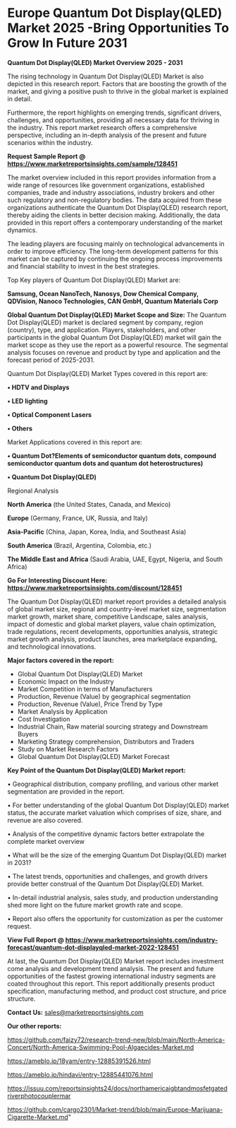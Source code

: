  # Europe Quantum Dot Display(QLED) Market 2025 -Bring Opportunities To Grow In Future 2031

<Strong> Quantum Dot Display(QLED) Market Overview 2025 - 2031</strong>

The rising technology in Quantum Dot Display(QLED) Market is also depicted in this research report. Factors that are boosting the growth of the market, and giving a positive push to thrive in the global market is explained in detail.

Furthermore, the report highlights on emerging trends, significant drivers, challenges, and opportunities, providing all necessary data for thriving in the industry. This report market research offers a comprehensive perspective, including an in-depth analysis of the present and future scenarios within the industry.

<strong>Request Sample Report @ <a href=https://www.marketreportsinsights.com/sample/128451>https://www.marketreportsinsights.com/sample/128451</a></strong>

The market overview included in this report provides information from a wide range of resources like government organizations, established companies, trade and industry associations, industry brokers and other such regulatory and non-regulatory bodies. The data acquired from these organizations authenticate the Quantum Dot Display(QLED) research report, thereby aiding the clients in better decision making. Additionally, the data provided in this report offers a contemporary understanding of the market dynamics.

The leading players are focusing mainly on technological advancements in order to improve efficiency. The long-term development patterns for this market can be captured by continuing the ongoing process improvements and financial stability to invest in the best strategies.

Top Key players of Quantum Dot Display(QLED) Market are:

<strong>Samsung, Ocean NanoTech, Nanosys, Dow Chemical Company, QDVision, Nanoco Technologies, CAN GmbH, Quantum Materials Corp</strong>

<strong><b>Global Quantum Dot Display(QLED) Market Scope and Size:</b></strong>
The Quantum Dot Display(QLED) market is declared segment by company, region (country), type, and application. Players, stakeholders, and other participants in the global Quantum Dot Display(QLED) market will gain the market scope as they use the report as a powerful resource. The segmental analysis focuses on revenue and product by type and application and the forecast period of 2025-2031.

Quantum Dot Display(QLED) Market Types covered in this report are:

<strong>• HDTV and Displays

• LED lighting

• Optical Component Lasers

• Others</strong>

Market Applications covered in this report are:

<strong>• Quantum Dot?Elements of semiconductor quantum dots, compound semiconductor quantum dots and quantum dot heterostructures)

• Quantum Dot Display(QLED)</strong> 

Regional Analysis

<strong>North America</strong> (the United States, Canada, and Mexico)

<strong>Europe</strong> (Germany, France, UK, Russia, and Italy)

<strong>Asia-Pacific</strong> (China, Japan, Korea, India, and Southeast Asia)

<strong>South America</strong> (Brazil, Argentina, Colombia, etc.)

<strong>The Middle East and Africa</strong> (Saudi Arabia, UAE, Egypt, Nigeria, and South Africa)

<strong>Go For Interesting Discount Here: <a href=https://www.marketreportsinsights.com/discount/128451>https://www.marketreportsinsights.com/discount/128451</a></strong>

The Quantum Dot Display(QLED) market report provides a detailed analysis of global market size, regional and country-level market size, segmentation market growth, market share, competitive Landscape, sales analysis, impact of domestic and global market players, value chain optimization, trade regulations, recent developments, opportunities analysis, strategic market growth analysis, product launches, area marketplace expanding, and technological innovations.

<strong><b>Major factors covered in the report:</b></strong>
<ul>
  <li>Global Quantum Dot Display(QLED) Market </li>
  <li>Economic Impact on the Industry</li>
  <li>Market Competition in terms of Manufacturers</li>
  <li>Production, Revenue (Value) by geographical segmentation</li>
  <li>Production, Revenue (Value), Price Trend by Type</li>
  <li>Market Analysis by Application</li>
  <li>Cost Investigation</li>
  <li>Industrial Chain, Raw material sourcing strategy and Downstream Buyers</li>
  <li>Marketing Strategy comprehension, Distributors and Traders</li>
  <li>Study on Market Research Factors</li>
  <li>Global Quantum Dot Display(QLED) Market Forecast</li>
</ul>

<strong><b>Key Point of the Quantum Dot Display(QLED) Market report:</b></strong>

• Geographical distribution, company profiling, and various other market segmentation are provided in the report.

• For better understanding of the global Quantum Dot Display(QLED) market status, the accurate market valuation which comprises of size, share, and revenue are also covered.

• Analysis of the competitive dynamic factors better extrapolate the complete market overview

• What will be the size of the emerging Quantum Dot Display(QLED) market in 2031?

• The latest trends, opportunities and challenges, and growth drivers provide better construal of the Quantum Dot Display(QLED) Market.

• In-detail industrial analysis, sales study, and production understanding shed more light on the future market growth rate and scope.

• Report also offers the opportunity for customization as per the customer request.

<strong><b>View Full Report @ <a href=https://www.marketreportsinsights.com/industry-forecast/quantum-dot-displayqled-market-2022-128451>https://www.marketreportsinsights.com/industry-forecast/quantum-dot-displayqled-market-2022-128451</a></b></strong>


At last, the Quantum Dot Display(QLED) Market report includes investment come analysis and development trend analysis. The present and future opportunities of the fastest growing international industry segments are coated throughout this report. This report additionally presents product specification, manufacturing method, and product cost structure, and price structure.

<strong>Contact Us:</strong>
sales@marketreportsinsights.com

<strong>Our other reports:</strong>

<a href=https://github.com/faizy72/research-trend-new/blob/main/North-America-Concert/North-America-Swimming-Pool-Algaecides-Market.md>https://github.com/faizy72/research-trend-new/blob/main/North-America-Concert/North-America-Swimming-Pool-Algaecides-Market.md</a>

<a href=https://ameblo.jp/18yam/entry-12885391526.html>https://ameblo.jp/18yam/entry-12885391526.html</a>

<a href=https://ameblo.jp/hindavi/entry-12885441076.html>https://ameblo.jp/hindavi/entry-12885441076.html</a>

<a href=https://issuu.com/reportsinsights24/docs/northamericaigbtandmosfetgatedriverphotocouplermar>https://issuu.com/reportsinsights24/docs/northamericaigbtandmosfetgatedriverphotocouplermar</a>

<a href=https://github.com/cargo2301/Market-trend/blob/main/Europe-Marijuana-Cigarette-Market.md>https://github.com/cargo2301/Market-trend/blob/main/Europe-Marijuana-Cigarette-Market.md</a>"

